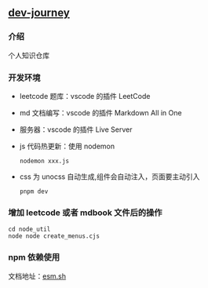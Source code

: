 ## [dev-journey](https://lhf6623.github.io/dev-journey)

### 介绍

个人知识仓库

### 开发环境

- leetcode 题库：vscode 的插件 LeetCode
- md 文档编写：vscode 的插件 Markdown All in One
- 服务器：vscode 的插件 Live Server
- js 代码热更新：使用 nodemon
  ```shell
  nodemon xxx.js
  ```
- css 为 unocss 自动生成,组件会自动注入，页面要主动引入

  ```shell
  pnpm dev
  ```

### 增加 leetcode 或者 mdbook 文件后的操作

```shell
cd node_util
node node create_menus.cjs
```

### npm 依赖使用

文档地址：[esm.sh](https://esm.sh/#docs)
